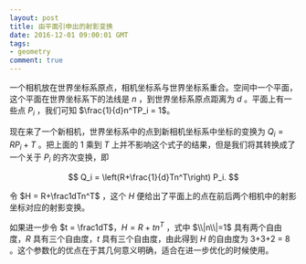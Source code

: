 ```yaml
---
layout: post
title: 由平面引申出的射影变换
date: 2016-12-01 09:00:01 GMT
tags:
- geometry
comment: true
---
```


一个相机放在世界坐标系原点，相机坐标系与世界坐标系重合。空间中一个平面，这个平面在世界坐标系下的法线是 $n$ ，到世界坐标系原点距离为 $d$ 。平面上有一些点 $P_i$ ，我们可知 $\frac{1}{d}n^TP_i = 1$。

现在来了一个新相机，世界坐标系中的点到新相机坐标系中坐标的变换为 $Q_i = RP_i+T$ 。把上面的 1 乘到 $T$ 上并不影响这个式子的结果，但是我们将其转换成了一个关于 $P_i$ 的齐次变换，即

$$
Q_i = \left(R+\frac{1}{d}Tn^T\right) P_i.
$$

令 $H = R+\frac1dTn^T$ ，这个 $H$ 便给出了平面上的点在前后两个相机中的射影坐标对应的射影变换。

如果进一步令 $t = \frac1dT$，$H = R+tn^T$ ，式中 $\\|n\\|=1$ 具有两个自由度，$R$ 具有三个自由度，$t$ 具有三个自由度，由此得到 $H$ 的自由度为 3+3+2 = 8 。这个参数化的优点在于其几何意义明确，适合在进一步优化的时候使用。

